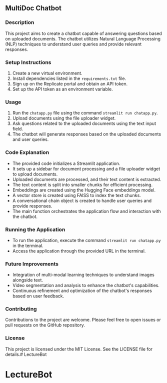## MultiDoc Chatbot

### Description
This project aims to create a chatbot capable of answering questions based on uploaded documents. The chatbot utilizes Natural Language Processing (NLP) techniques to understand user queries and provide relevant responses.

### Setup Instructions
1. Create a new virtual environment.
2. Install dependencies listed in the `requirements.txt` file.
3. Sign up on the Replicate portal and obtain an API token.
4. Set up the API token as an environment variable.

### Usage
1. Run the `chatapp.py` file using the command `streamlit run chatapp.py`.
2. Upload documents using the file uploader widget.
3. Ask questions related to the uploaded documents using the text input field.
4. The chatbot will generate responses based on the uploaded documents and user queries.

### Code Explanation
- The provided code initializes a Streamlit application.
- It sets up a sidebar for document processing and a file uploader widget to upload documents.
- Uploaded documents are processed, and their text content is extracted.
- The text content is split into smaller chunks for efficient processing.
- Embeddings are created using the Hugging Face embeddings model.
- A vector store is created using FAISS to index the text chunks.
- A conversational chain object is created to handle user queries and provide responses.
- The main function orchestrates the application flow and interaction with the chatbot.

### Running the Application
- To run the application, execute the command `streamlit run chatapp.py` in the terminal.
- Access the application through the provided URL in the terminal.

### Future Improvements
- Integration of multi-modal learning techniques to understand images alongside text.
- Video segmentation and analysis to enhance the chatbot's capabilities.
- Continuous refinement and optimization of the chatbot's responses based on user feedback.

### Contributing
Contributions to the project are welcome. Please feel free to open issues or pull requests on the GitHub repository.

### License
This project is licensed under the MIT License. See the LICENSE file for details.# LectureBot
# LectureBot
